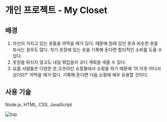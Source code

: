 # 개인 프로젝트 - My Closet

## 배경
1. 자신이 가지고 있는 옷들을 까먹을 때가 있다. 때문에 원래 있던 옷과 비슷한 옷을 또사는 경우도 많다.
자기 옷장에 있는 옷을 기록해 둔다면 합리적인 소비를 도울 수 있다.
2. 옷장을 뒤지지 않고도 내일 뭐입을지 코디 계획을 세울 수 있다.
3. 요즘 사람들은 다양한 온,오프라인 쇼핑몰에서 쇼핑을 하기 때문에 '어 이옷 어디서샀더라?' 까먹을 때가 많다.
기록해 둔다면 다음 쇼핑때 매우 유용할 것이다.

## 사용 기술
Node.js, HTML, CSS, JavaScript

![top](https://user-images.githubusercontent.com/62459690/93715022-9832e480-fba1-11ea-92d4-90a509a3132a.png)
